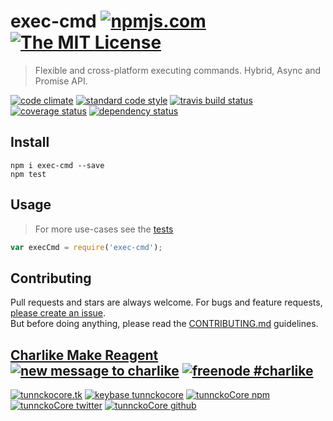# exec-cmd [![npmjs.com][npmjs-img]][npmjs-url] [![The MIT License][license-img]][license-url] 

> Flexible and cross-platform executing commands. Hybrid, Async and Promise API.

[![code climate][codeclimate-img]][codeclimate-url] [![standard code style][standard-img]][standard-url] [![travis build status][travis-img]][travis-url] [![coverage status][coveralls-img]][coveralls-url] [![dependency status][david-img]][david-url]


## Install
```
npm i exec-cmd --save
npm test
```


## Usage
> For more use-cases see the [tests](./test.js)

```js
var execCmd = require('exec-cmd');
```


## Contributing

Pull requests and stars are always welcome. For bugs and feature requests, [please create an issue](https://github.com/hybridables/exec-cmd/issues/new).  
But before doing anything, please read the [CONTRIBUTING.md](./CONTRIBUTING.md) guidelines.


## [Charlike Make Reagent](http://j.mp/1stW47C) [![new message to charlike][new-message-img]][new-message-url] [![freenode #charlike][freenode-img]][freenode-url]

[![tunnckocore.tk][author-www-img]][author-www-url] [![keybase tunnckocore][keybase-img]][keybase-url] [![tunnckoCore npm][author-npm-img]][author-npm-url] [![tunnckoCore twitter][author-twitter-img]][author-twitter-url] [![tunnckoCore github][author-github-img]][author-github-url]


[npmjs-url]: https://www.npmjs.com/package/exec-cmd
[npmjs-img]: https://img.shields.io/npm/v/exec-cmd.svg?label=exec-cmd

[license-url]: https://github.com/hybridables/exec-cmd/blob/master/LICENSE.md
[license-img]: https://img.shields.io/badge/license-MIT-blue.svg


[codeclimate-url]: https://codeclimate.com/github/hybridables/exec-cmd
[codeclimate-img]: https://img.shields.io/codeclimate/github/hybridables/exec-cmd.svg

[travis-url]: https://travis-ci.org/hybridables/exec-cmd
[travis-img]: https://img.shields.io/travis/hybridables/exec-cmd.svg

[coveralls-url]: https://coveralls.io/r/hybridables/exec-cmd
[coveralls-img]: https://img.shields.io/coveralls/hybridables/exec-cmd.svg

[david-url]: https://david-dm.org/hybridables/exec-cmd
[david-img]: https://img.shields.io/david/hybridables/exec-cmd.svg

[standard-url]: https://github.com/feross/standard
[standard-img]: https://img.shields.io/badge/code%20style-standard-brightgreen.svg


[author-www-url]: http://www.tunnckocore.tk
[author-www-img]: https://img.shields.io/badge/www-tunnckocore.tk-fe7d37.svg

[keybase-url]: https://keybase.io/tunnckocore
[keybase-img]: https://img.shields.io/badge/keybase-tunnckocore-8a7967.svg

[author-npm-url]: https://www.npmjs.com/~tunnckocore
[author-npm-img]: https://img.shields.io/badge/npm-~tunnckocore-cb3837.svg

[author-twitter-url]: https://twitter.com/tunnckoCore
[author-twitter-img]: https://img.shields.io/badge/twitter-@tunnckoCore-55acee.svg

[author-github-url]: https://github.com/tunnckoCore
[author-github-img]: https://img.shields.io/badge/github-@tunnckoCore-4183c4.svg

[freenode-url]: http://webchat.freenode.net/?channels=charlike
[freenode-img]: https://img.shields.io/badge/freenode-%23charlike-5654a4.svg

[new-message-url]: https://github.com/tunnckoCore/messages
[new-message-img]: https://img.shields.io/badge/send%20me-message-green.svg

[hybridify]: https://github.com/hybridables/hybridify
[async-exec-cmd]: https://github.com/tunnckoCore/async-exec-cmd